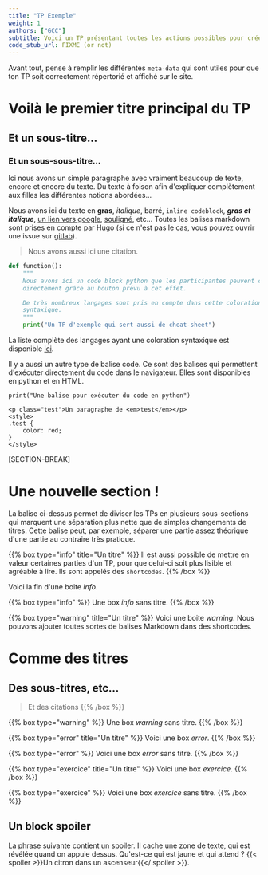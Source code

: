 ```yaml
---
title: "TP Exemple"
weight: 1
authors: ["GCC"]
subtitle: Voici un TP présentant toutes les actions possibles pour créer un TP. 
code_stub_url: FIXME (or not)
---
```


Avant tout, pense à remplir les différentes `meta-data` qui sont utiles pour 
que ton TP soit correctement répertorié et affiché sur le site. 

# Voilà le premier titre principal du TP

## Et un sous-titre...

### Et un sous-sous-titre...

Ici nous avons un simple paragraphe avec vraiment beaucoup de texte, encore et
encore du texte. Du texte à foison afin d'expliquer complètement aux filles les
différentes notions abordées... 

Nous avons ici du texte en **gras**, _italique_, ~~barré~~, `inline codeblock`,
**_gras et italique_**, [un lien vers google](https://www.google.fr),
<u>souligné</u>, etc...
Toutes les balises markdown sont prises en compte par Hugo (si ce n'est pas le
cas, vous pouvez ouvrir une issue sur [gitlab](https://www.gitlab.com/prologin/gcc/contenus)). 

> Nous avons aussi ici une citation.

```python
def function():
    """
    Nous avons ici un code block python que les participantes peuvent copier
    directement grâce au bouton prévu à cet effet.

    De très nombreux langages sont pris en compte dans cette coloration
    syntaxique.
    """
    print("Un TP d'exemple qui sert aussi de cheat-sheet")
```

La liste complète des langages ayant une coloration syntaxique est disponible 
[ici](https://gohugo.io/content-management/syntax-highlighting/#list-of-chroma-highlighting-languages). 

Il y a aussi un autre type de balise code. Ce sont des balises qui permettent
d'exécuter directement du code dans le navigateur. Elles sont disponibles en
python et en HTML. 

```codepython
print("Une balise pour exécuter du code en python")
```

```codehtml
<p class="test">Un paragraphe de <em>test</em></p>
<style>
.test {
    color: red;
}
</style>
```

[SECTION-BREAK]

# Une nouvelle section !

La balise ci-dessus permet de diviser les TPs en plusieurs sous-sections qui
marquent une séparation plus nette que de simples changements de titres. 
Cette balise peut, par exemple, séparer une partie assez théorique d'une partie au
contraire très pratique. 

{{% box type="info" title="Un titre" %}}
Il est aussi possible de mettre en valeur certaines parties d'un
TP, pour que celui-ci soit plus lisible et agréable à lire. 
Ils sont appelés des `shortcodes`. 
{{% /box %}}

Voici la fin d'une boite _info_.

{{% box type="info" %}}
Une box _info_ sans titre.
{{% /box %}}


{{% box type="warning" title="Un titre" %}}
Voici une boite _warning_.
Nous pouvons ajouter toutes sortes de balises Markdown dans des shortcodes.
# Comme des titres
## Des sous-titres, etc...
> Et des citations
{{% /box %}}

{{% box type="warning" %}}
Une box _warning_ sans titre.
{{% /box %}}


{{% box type="error" title="Un titre" %}}
Voici une box _error_.
{{% /box %}}

{{% box type="error" %}}
Voici une box _error_ sans titre.
{{% /box %}}

{{% box type="exercice" title="Un titre" %}}
Voici une box _exercice_.
{{% /box %}}

{{% box type="exercice" %}}
Voici une box _exercice_ sans titre.
{{% /box %}}

## Un block spoiler

La phrase suivante contient un spoiler. Il cache une zone de texte, qui est
révélée quand on appuie dessus.
Qu'est-ce qui est jaune et qui attend ? {{< spoiler >}}Un citron
dans un ascenseur{{</ spoiler >}}.
